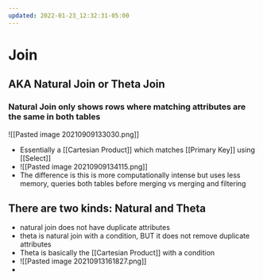 ```yaml
---
updated: 2022-01-23_12:32:31-05:00
---
```

# Join
## AKA Natural Join or Theta Join
### Natural Join only shows rows where matching attributes are the same in both tables
![[Pasted image 20210909133030.png]]
* Essentially a [[Cartesian Product]] which matches [[Primary Key]] using [[Select]]
* ![[Pasted image 20210909134115.png]]
* The difference is this is more computationally intense but uses less memory, queries both tables before merging vs merging and filtering


## There are two kinds: Natural and Theta
* natural join does not have duplicate attributes
* theta is natural join with a condition, BUT it does not remove duplicate attributes 
* Theta is basically the [[Cartesian Product]] with a condition
* ![[Pasted image 20210913161827.png]]
* 
